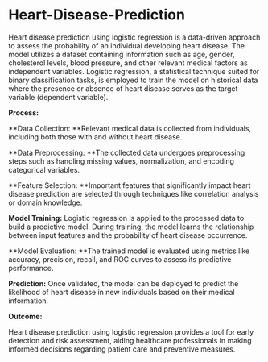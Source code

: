 # Heart-Disease-Prediction

Heart disease prediction using logistic regression is a data-driven approach to assess the probability of an individual developing heart disease. The model utilizes a dataset containing information such as age, gender, cholesterol levels, blood pressure, and other relevant medical factors as independent variables. Logistic regression, a statistical technique suited for binary classification tasks, is employed to train the model on historical data where the presence or absence of heart disease serves as the target variable (dependent variable).

**Process:**

**Data Collection: **Relevant medical data is collected from individuals, including both those with and without heart disease.

**Data Preprocessing: **The collected data undergoes preprocessing steps such as handling missing values, normalization, and encoding categorical variables.

**Feature Selection: **Important features that significantly impact heart disease prediction are selected through techniques like correlation analysis or domain knowledge.

**Model Training:** Logistic regression is applied to the processed data to build a predictive model. During training, the model learns the relationship between input features and the probability of heart disease occurrence.

**Model Evaluation: **The trained model is evaluated using metrics like accuracy, precision, recall, and ROC curves to assess its predictive performance.

**Prediction:** Once validated, the model can be deployed to predict the likelihood of heart disease in new individuals based on their medical information.

**Outcome:**

Heart disease prediction using logistic regression provides a tool for early detection and risk assessment, aiding healthcare professionals in making informed decisions regarding patient care and preventive measures.


